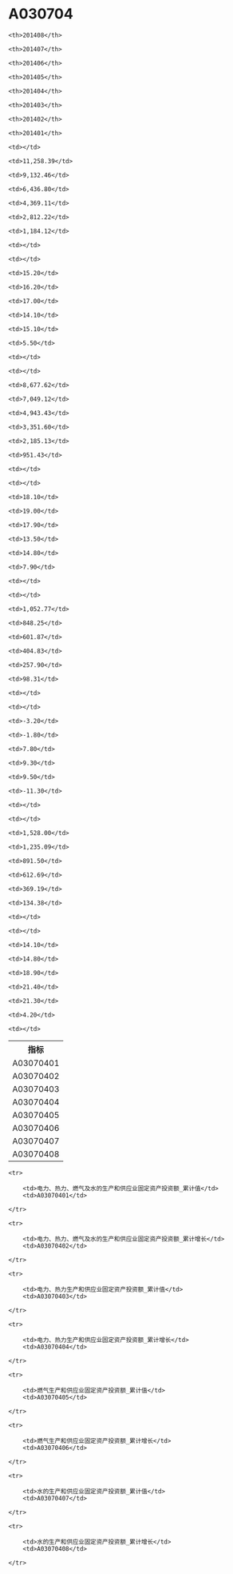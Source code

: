 A030704
======


<table>

<tr>
    <th>指标</th>
    
    <th>201408</th>
    
    <th>201407</th>
    
    <th>201406</th>
    
    <th>201405</th>
    
    <th>201404</th>
    
    <th>201403</th>
    
    <th>201402</th>
    
    <th>201401</th>
    
</tr>


<tr>
    <td>A03070401</td>
    
    <td></td>
    
    <td>11,258.39</td>
    
    <td>9,132.46</td>
    
    <td>6,436.80</td>
    
    <td>4,369.11</td>
    
    <td>2,812.22</td>
    
    <td>1,184.12</td>
    
    <td></td>
    

</tr>

<tr>
    <td>A03070402</td>
    
    <td></td>
    
    <td>15.20</td>
    
    <td>16.20</td>
    
    <td>17.00</td>
    
    <td>14.10</td>
    
    <td>15.10</td>
    
    <td>5.50</td>
    
    <td></td>
    

</tr>

<tr>
    <td>A03070403</td>
    
    <td></td>
    
    <td>8,677.62</td>
    
    <td>7,049.12</td>
    
    <td>4,943.43</td>
    
    <td>3,351.60</td>
    
    <td>2,185.13</td>
    
    <td>951.43</td>
    
    <td></td>
    

</tr>

<tr>
    <td>A03070404</td>
    
    <td></td>
    
    <td>18.10</td>
    
    <td>19.00</td>
    
    <td>17.90</td>
    
    <td>13.50</td>
    
    <td>14.80</td>
    
    <td>7.90</td>
    
    <td></td>
    

</tr>

<tr>
    <td>A03070405</td>
    
    <td></td>
    
    <td>1,052.77</td>
    
    <td>848.25</td>
    
    <td>601.87</td>
    
    <td>404.83</td>
    
    <td>257.90</td>
    
    <td>98.31</td>
    
    <td></td>
    

</tr>

<tr>
    <td>A03070406</td>
    
    <td></td>
    
    <td>-3.20</td>
    
    <td>-1.80</td>
    
    <td>7.80</td>
    
    <td>9.30</td>
    
    <td>9.50</td>
    
    <td>-11.30</td>
    
    <td></td>
    

</tr>

<tr>
    <td>A03070407</td>
    
    <td></td>
    
    <td>1,528.00</td>
    
    <td>1,235.09</td>
    
    <td>891.50</td>
    
    <td>612.69</td>
    
    <td>369.19</td>
    
    <td>134.38</td>
    
    <td></td>
    

</tr>

<tr>
    <td>A03070408</td>
    
    <td></td>
    
    <td>14.10</td>
    
    <td>14.80</td>
    
    <td>18.90</td>
    
    <td>21.40</td>
    
    <td>21.30</td>
    
    <td>4.20</td>
    
    <td></td>
    

</tr>


</table>

<table>
    
    <tr>

        <td>电力、热力、燃气及水的生产和供应业固定资产投资额_累计值</td>
        <td>A03070401</td>

    </tr>
    
    <tr>

        <td>电力、热力、燃气及水的生产和供应业固定资产投资额_累计增长</td>
        <td>A03070402</td>

    </tr>
    
    <tr>

        <td>电力、热力生产和供应业固定资产投资额_累计值</td>
        <td>A03070403</td>

    </tr>
    
    <tr>

        <td>电力、热力生产和供应业固定资产投资额_累计增长</td>
        <td>A03070404</td>

    </tr>
    
    <tr>

        <td>燃气生产和供应业固定资产投资额_累计值</td>
        <td>A03070405</td>

    </tr>
    
    <tr>

        <td>燃气生产和供应业固定资产投资额_累计增长</td>
        <td>A03070406</td>

    </tr>
    
    <tr>

        <td>水的生产和供应业固定资产投资额_累计值</td>
        <td>A03070407</td>

    </tr>
    
    <tr>

        <td>水的生产和供应业固定资产投资额_累计增长</td>
        <td>A03070408</td>

    </tr>
    
</table>